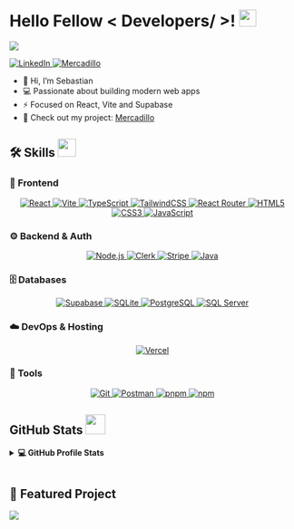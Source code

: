 <h1> Hello Fellow < Developers/ >! <img src="https://raw.githubusercontent.com/MartinHeinz/MartinHeinz/master/wave.gif" width=30px> </h1>
<p align='center'></p>

<p>
  <a href="https://github.com/DenverCoder1/readme-typing-svg">
    <img src="https://readme-typing-svg.herokuapp.com?&font=IBM+Plex+Sans&color=abcdef&size=20&lines=Welcome+to+my+GitHub+Profile!;I'm+a+Full+Stack+Developer;Building+with+React,+Vite+and+Supabase" />
  </a>
</p>

<a href="https://www.linkedin.com/in/sebastian-cabezas-quispe-26005b344/" target="_blank">
  <img alt="LinkedIn" src="https://img.shields.io/badge/LinkedIn-0077B5?style=for-the-badge&logo=linkedin&logoColor=white">
</a>   

<a href="https://www.mercadillo.app" target="_blank">
  <img alt="Mercadillo" src="https://img.shields.io/badge/Mercadillo.app-FF5733?style=for-the-badge&logo=google-chrome&logoColor=white">
</a>

- 👋 Hi, I’m Sebastian  
- 💻 Passionate about building modern web apps  
- ⚡ Focused on React, Vite and Supabase  
- 🚀 Check out my project: [Mercadillo](https://github.com/cabezassebastian/Mercadillo)

<h2> 🛠 Skills <img src="https://media2.giphy.com/media/QssGEmpkyEOhBCb7e1/giphy.gif" width=32px> </h2>

<!-- Frontend -->
<h3> 🎨 Frontend </h3>
<p align="center">
  <a href="https://react.dev/" target="_blank">
    <img alt="React" src="https://img.shields.io/badge/React-20232A?style=for-the-badge&logo=react&logoColor=61DAFB">
  </a>
  <a href="https://vitejs.dev/" target="_blank">
    <img alt="Vite" src="https://img.shields.io/badge/Vite-646CFF?style=for-the-badge&logo=vite&logoColor=white">
  </a>
  <a href="https://www.typescriptlang.org/" target="_blank">
    <img alt="TypeScript" src="https://img.shields.io/badge/TypeScript-3178C6?style=for-the-badge&logo=typescript&logoColor=white">
  </a>
  <a href="https://tailwindcss.com/" target="_blank">
    <img alt="TailwindCSS" src="https://img.shields.io/badge/TailwindCSS-38B2AC?style=for-the-badge&logo=tailwind-css&logoColor=white">
  </a>
  <a href="https://reactrouter.com/" target="_blank">
    <img alt="React Router" src="https://img.shields.io/badge/React_Router-CA4245?style=for-the-badge&logo=react-router&logoColor=white">
  </a>
  <a href="https://developer.mozilla.org/en-US/docs/Web/HTML" target="_blank">
    <img alt="HTML5" src="https://img.shields.io/badge/HTML5-E34F26?style=for-the-badge&logo=html5&logoColor=white">
  </a>
  <a href="https://developer.mozilla.org/en-US/docs/Web/CSS" target="_blank">
    <img alt="CSS3" src="https://img.shields.io/badge/CSS3-1572B6?style=for-the-badge&logo=css3&logoColor=white">
  </a>
  <a href="https://developer.mozilla.org/en-US/docs/Web/JavaScript" target="_blank">
    <img alt="JavaScript" src="https://img.shields.io/badge/JavaScript-F7DF1E?style=for-the-badge&logo=javascript&logoColor=black">
  </a>
</p>

<!-- Backend & Auth -->
<h3> ⚙️ Backend & Auth </h3>
<p align="center">
  <a href="https://nodejs.org/" target="_blank">
    <img alt="Node.js" src="https://img.shields.io/badge/Node.js-339933?style=for-the-badge&logo=node.js&logoColor=white">
  </a>
  <a href="https://clerk.com/" target="_blank">
    <img alt="Clerk" src="https://img.shields.io/badge/Clerk-3B82F6?style=for-the-badge&logo=clerk&logoColor=white">
  </a>
  <a href="https://stripe.com/" target="_blank">
    <img alt="Stripe" src="https://img.shields.io/badge/Stripe-626CD9?style=for-the-badge&logo=stripe&logoColor=white">
  </a>
  <a href="https://www.java.com/" target="_blank">
    <img alt="Java" src="https://img.shields.io/badge/Java-ED8B00?style=for-the-badge&logo=openjdk&logoColor=white">
  </a>
</p>

<!-- Databases -->
<h3> 🗄️ Databases </h3>
<p align="center">
  <a href="https://supabase.com/" target="_blank">
    <img alt="Supabase" src="https://img.shields.io/badge/Supabase-3ECF8E?style=for-the-badge&logo=supabase&logoColor=white">
  </a>
  <a href="https://www.sqlite.org/" target="_blank">
    <img alt="SQLite" src="https://img.shields.io/badge/SQLite-07405E?style=for-the-badge&logo=sqlite&logoColor=white">
  </a>
  <a href="https://www.postgresql.org/" target="_blank">
    <img alt="PostgreSQL" src="https://img.shields.io/badge/PostgreSQL-4169E1?style=for-the-badge&logo=postgresql&logoColor=white">
  </a>
  <a href="https://www.microsoft.com/en-us/sql-server" target="_blank">
    <img alt="SQL Server" src="https://img.shields.io/badge/SQL%20Server-CC2927?style=for-the-badge&logo=microsoftsqlserver&logoColor=white">
  </a>
</p>

<!-- DevOps / Hosting -->
<h3> ☁️ DevOps & Hosting </h3>
<p align="center">
  <a href="https://vercel.com/" target="_blank">
    <img alt="Vercel" src="https://img.shields.io/badge/Vercel-000000?style=for-the-badge&logo=vercel&logoColor=white">
  </a>
</p>

<!-- Tools -->
<h3> 🔧 Tools </h3>
<p align="center">
  <a href="https://git-scm.com/" target="_blank">
    <img alt="Git" src="https://img.shields.io/badge/Git-F05032?style=for-the-badge&logo=git&logoColor=white">
  </a>
  <a href="https://www.postman.com/" target="_blank">
    <img alt="Postman" src="https://img.shields.io/badge/Postman-FF6C37?style=for-the-badge&logo=postman&logoColor=white">
  </a>
  <a href="https://pnpm.io/" target="_blank">
    <img alt="pnpm" src="https://img.shields.io/badge/pnpm-F69220?style=for-the-badge&logo=pnpm&logoColor=white">
  </a>
  <a href="https://www.npmjs.com/" target="_blank">
    <img alt="npm" src="https://img.shields.io/badge/npm-CB3837?style=for-the-badge&logo=npm&logoColor=white">
  </a>
</p>



<h2> GitHub Stats <img src="https://i.pinimg.com/originals/65/c4/f4/65c4f452571be1261e9c623f7da488ac.gif" width=35px> </h2>

<details>
  <summary><b>💻 GitHub Profile Stats</b></summary>
  <br/>
  <p align="center">
    <a href="https://github.com/anuraghazra/github-readme-stats">
      <img alt="Sebastian's Github Stats" src="https://github-readme-stats.vercel.app/api?username=cabezassebastian&show_icons=true&count_private=true&theme=algolia" height="192px"/>
    </a>
    <br/>
    &nbsp;
    <img src="https://github-readme-stats.vercel.app/api/top-langs?username=cabezassebastian&show_icons=true&locale=en&layout=compact&theme=algolia" alt="cabezassebastian" height="192px"/>
    <br/>
  </p>
</details>

<br/>

## 🚀 Featured Project
<a href="https://github.com/cabezassebastian/Mercadillo">
  <img align="center" src="https://github-readme-stats.vercel.app/api/pin/?username=cabezassebastian&repo=Mercadillo&theme=onedark" />
</a>
